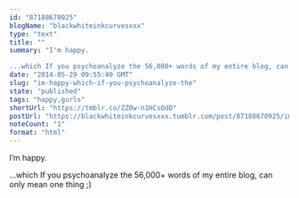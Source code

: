 ```yaml
---
id: "87188670925"
blogName: "blackwhiteinkcurvesxxx"
type: "text"
title: ""
summary: "I'm happy.

...which If you psychoanalyze the 56,000+ words of my entire blog, can only mean one thing ;) "
date: "2014-05-29 09:55:40 GMT"
slug: "im-happy-which-if-you-psychoanalyze-the"
state: "published"
tags: "happy,gurls"
shortUrl: "https://tmblr.co/ZZ0w-n1HCsOdD"
postUrl: "https://blackwhiteinkcurvesxxx.tumblr.com/post/87188670925/im-happy-which-if-you-psychoanalyze-the"
noteCount: "1"
format: "html"
---
```


I’m happy.

…which If you psychoanalyze the 56,000+ words of my entire blog, can only mean one thing ;)